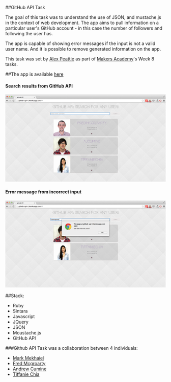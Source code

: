 ##GitHub API Task

The goal of this task was to understand the use of JSON, and mustache.js in the context of web development.
The app aims to pull information on a particular user's GitHub account - in this case the number of followers and following the user has.

The app is capable of showing error messages if the input is not a valid user name. And it is possible to remove generated information on the app.

This task was set by [Alex Peattie](https://github.com/alexpeattie) as part of [Makers Academy](http://makersacademy.com/)'s Week 8 tasks.

##The app is available [here](http://github-api-t.herokuapp.com/)



#### Search results from GitHub API
![screenshot](app/public/images/github_full.png)
#### Error message from incorrect input
![screenshot](app/public/images/github_error.png)

##Stack:
- Ruby
- Sintara
- Javascript
- JQuery
- JSON
- Moustache.js
- GitHub API


###Github API Task was a collaboration between 4 individuals:

- [Mark Mekhaiel](https://github.com/markmekhaiel)
- [Fred Mcgroarty](https://github.com/fredmcgroarty)
- [Andrew Cumine](https://github.com/ajcumine)
- [Tiffanie Chia](https://github.com/tiffaniechia)
